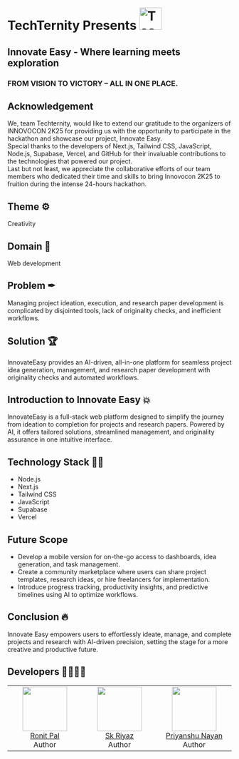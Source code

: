 # TechTernity Presents <img src="https://i.postimg.cc/6505W8K0/Techternity-logo.png" width="50" height="50" alt="Techternity Logo">

## Innovate Easy - Where learning meets exploration
### FROM VISION TO VICTORY – ALL IN ONE PLACE.

## Acknowledgement
We, team Techternity, would like to extend our gratitude to the organizers of INNOVOCON 2K25 for providing us with the opportunity to participate in the hackathon and showcase our project, Innovate Easy.  
Special thanks to the developers of Next.js, Tailwind CSS, JavaScript, Node.js, Supabase, Vercel, and GitHub for their invaluable contributions to the technologies that powered our project.  
Last but not least, we appreciate the collaborative efforts of our team members who dedicated their time and skills to bring Innovocon 2K25 to fruition during the intense 24-hours hackathon.

## Theme ⚙
Creativity

## Domain 📡
Web development

## Problem ✒
Managing project ideation, execution, and research paper development is complicated by disjointed tools, lack of originality checks, and inefficient workflows.

## Solution 🏆
InnovateEasy provides an AI-driven, all-in-one platform for seamless project idea generation, management, and research paper development with originality checks and automated workflows.

## Introduction to Innovate Easy 💥
InnovateEasy is a full-stack web platform designed to simplify the journey from ideation to completion for projects and research papers. Powered by AI, it offers tailored solutions, streamlined management, and originality assurance in one intuitive interface.

## Technology Stack 👨‍💻
- Node.js
- Next.js
- Tailwind CSS
- JavaScript
- Supabase
- Vercel

## Future Scope
- Develop a mobile version for on-the-go access to dashboards, idea generation, and task management.  
- Create a community marketplace where users can share project templates, research ideas, or hire freelancers for implementation.  
- Introduce progress tracking, productivity insights, and predictive timelines using AI to optimize workflows.

## Conclusion 🔥
Innovate Easy empowers users to effortlessly ideate, manage, and complete projects and research with AI-driven precision, setting the stage for a more creative and productive future.

## Developers 🙇‍♂👨‍💻
<table align="center">
  <tbody>
    <tr>
      <td align="center" valign="top" style="width:25%" border-radius="5%">
        <a href="https://github.com/Ronit1909-ops">
          <img width="100" height="100" src="https://avatars.githubusercontent.com/u/121333212?v=4">
        </a>
        <br>
        <a href="https://github.com/Ronit1909-ops">Ronit Pal</a>
        <div>Author</div>
      </td>
      <td align="center" valign="top" style="width:25%" border-radius="5%">
        <a href="https://github.com/riyaz-02">
          <img width="100" height="100" src="https://avatars.githubusercontent.com/u/77242659?s=400&u=bbd628c69a2dfa84e197fe0ca8ccc6113792f099&v=4">
        </a>
        <br>
        <a href="https://skriyaz.co/">Sk Riyaz</a>
        <div>Author</div>
      </td>
      <td align="center" valign="top" style="width:25%">
        <a href="https://github.com/priyanshu3082">
          <img width="100" height="100" src="https://avatars.githubusercontent.com/u/127988127?v=4">
        </a>
        <br>
        <a href="https://github.com/priyanshu3082">Priyanshu Nayan</a>
        <div>Author</div>
      </td>
    </tr>
  </tbody>
</table>
